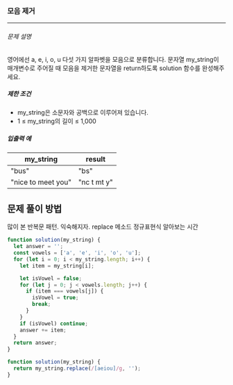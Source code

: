 ### 모음 제거

---

###### 문제 설명

영어에선 a, e, i, o, u 다섯 가지 알파벳을 모음으로 분류합니다. 문자열 my_string이 매개변수로 주어질 때 모음을 제거한 문자열을 return하도록 solution 함수를 완성해주세요.

##### 제한 조건

- my_string은 소문자와 공백으로 이루어져 있습니다.
- 1 ≤ my_string의 길이 ≤ 1,000

##### 입출력 예

| my_string          | result      |
| ------------------ | ----------- |
| "bus"              | "bs"        |
| "nice to meet you" | "nc t mt y" |

## 문제 풀이 방법

많이 본 반복문 패턴. 익숙해지자. replace 메소드 정규표현식 알아보는 시간

```javascript
function solution(my_string) {
  let answer = '';
  const vowels = ['a', 'e', 'i', 'o', 'u'];
  for (let i = 0; i < my_string.length; i++) {
    let item = my_string[i];

    let isVowel = false;
    for (let j = 0; j < vowels.length; j++) {
      if (item === vowels[j]) {
        isVowel = true;
        break;
      }
    }
    if (isVowel) continue;
    answer += item;
  }
  return answer;
}
```

```javascript
function solution(my_string) {
  return my_string.replace(/[aeiou]/g, '');
}
```
